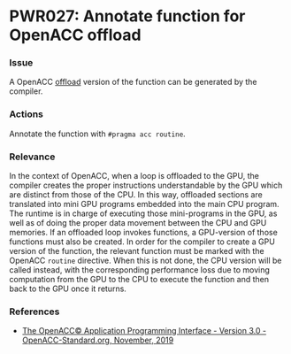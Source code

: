 # PWR027: Annotate function for OpenACC offload

### Issue

A OpenACC [offload](../../Glossary/Offloading.md) version of the function can be
generated by the compiler.

### Actions

Annotate the function with `#pragma acc routine`.

### Relevance

In the context of OpenACC, when a loop is offloaded to the GPU, the compiler
creates the proper instructions understandable by the GPU which are distinct
from those of the CPU. In this way, offloaded sections are translated into mini
GPU programs embedded into the main  CPU program. The runtime is in charge of
executing those mini-programs in the GPU, as well as of doing the proper data
movement between the CPU and GPU memories. If an offloaded loop invokes
functions, a GPU-version of those functions must also be created. In order for
the compiler to create a GPU version of the function, the relevant function must
be marked with the OpenACC `routine` directive. When this is not done, the CPU
version will be called instead, with the corresponding performance loss due to
moving computation from the GPU to the CPU to execute the function and then back
to the GPU once it returns.

### References

* [The OpenACC© Application Programming Interface - Version 3.0 - OpenACC-Standard.org, November, 2019](https://www.openacc.org/sites/default/files/inline-images/Specification/OpenACC.3.0.pdf)
